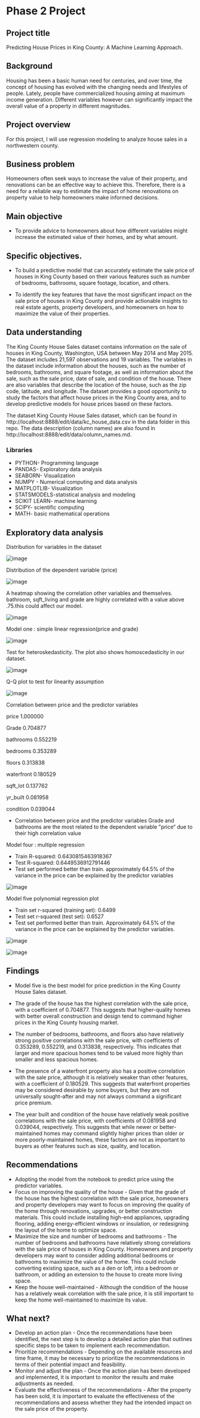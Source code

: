 # Phase 2 Project

## Project title
Predicting House Prices in King County: A Machine Learning Approach.

## Background
Housing has been a basic human need for centuries, and over time, the concept of housing has evolved with the changing needs and lifestyles of people. Lately, people have commercialized housing aiming at maximum income generation. Different variables however can significantly  impact the overall value of a property in different magnitudes.


##  Project overview
For this project, I will use regression modeling to analyze house sales in a northwestern county.

## Business problem
Homeowners often seek ways to increase the value of their property, and renovations can be an effective way to achieve this. Therefore, there is a need for a reliable way to estimate the impact of home renovations on property value to help homeowners make informed decisions.

## Main objective
* To provide advice to homeowners about how different variables might increase the estimated value of their homes, and by what amount.

## Specific objectives.
* To build a predictive model that can accurately estimate the sale price of houses in King County based on their various features such as number of bedrooms, bathrooms, square footage, location, and others.

* To identify the key features that have the most significant impact on the sale price of houses in King County and provide actionable insights to real estate agents, property developers, and homeowners on how to maximize the value of their properties.

## Data understanding
The King County House Sales dataset contains information on the sale of houses in King County, Washington, USA between May 2014 and May 2015. The dataset includes 21,597 observations and 19 variables. The variables in the dataset include information about the houses, such as the number of bedrooms, bathrooms, and square footage, as well as information about the sale, such as the sale price, date of sale, and condition of the house. There are also variables that describe the location of the house, such as the zip code, latitude, and longitude. The dataset provides a good opportunity to study the factors that affect house prices in the King County area, and to develop predictive models for house prices based on these factors.

The dataset King County House Sales dataset, which can be found in http://localhost:8888/edit/data/kc_house_data.csv in the data folder in this repo.
The data description (column names) are also found in http://localhost:8888/edit/data/column_names.md.

### Libraries
* PYTHON- Programming language
* PANDAS- Exploratory data analysis
* SEABORN- Visualization
* NUMPY - Numerical computing and data analysis
* MATPLOTLIB- Visualization
* STATSMODELS-statistical analysis and modeling
* SCIKIT LEARN- machine learning
* SCIPY- scientific computing
* MATH- basic mathematical operations


## Exploratory data analysis
Distribution for variables in the dataset


![image](https://user-images.githubusercontent.com/122217304/227741879-27e5440d-90cf-4c9e-8363-24437775d51b.png)

Distribution of the dependent variable (price)

![image](https://user-images.githubusercontent.com/122217304/227741924-3173a3ff-cf8d-40dc-a97f-a72d8d83e7e8.png)


A heatmap showing the correlation other variables and themselves. bathroom, sqft_living and grade are highly correlated with a value above .75.this could affect our model.


![image](https://user-images.githubusercontent.com/122217304/227741981-0608b87a-06f2-471d-9d96-058e7347c286.png)


Model one : simple linear regression(price and grade)

![image](https://user-images.githubusercontent.com/122217304/227742048-d43a65b3-5d19-455c-b881-8b668f07e62f.png)


Test for heteroskedasticity. The plot also shows homoscedasticity in our dataset.

![image](https://user-images.githubusercontent.com/122217304/227742086-b5a14285-1606-4f4e-85ea-bbd488c41b3b.png)

Q-Q plot to test for linearity assumption

![image](https://user-images.githubusercontent.com/122217304/227742151-b8be21d5-a3e3-4078-9850-1350a240a335.png)

Correlation between price and the predictor variables

price    	 1.000000

Grade	     0.704877

bathrooms	 0.552219

bedrooms	 0.353289

floors	   0.313838

waterfront 0.180529

sqft_lot   0.137762

yr_built   0.081958

condition	 0.039044


* Correlation between price and the predictor variables Grade and bathrooms are the most related to the dependent variable "price“ due to their high correlation value


Model four : multiple regression

* Train R-squared: 0.6430815463918367 
* Test R-squared: 0.6449536912791446 
* Test set performed better than train. approximately 64.5% of the variance    in the price can be explained by the predictor variables

![image](https://user-images.githubusercontent.com/122217304/227742324-3af7f9b1-ed06-4ba8-b16a-6fc2a397b96e.png)

Model five polynomial regression plot	
* Train set r-squared (training set): 0.6499 	
* Test set r-squared (test set): 0.6527 	
* Test set performed better than train. Approximately 64.5% of the variance in the price can be explained by the predictor variables.

![image](https://user-images.githubusercontent.com/122217304/227742354-19307be0-dcbf-4a35-bb5e-22434a74f1d8.png)


![image](https://user-images.githubusercontent.com/122217304/227742366-a4eefebc-6855-41db-85dd-92dc904af792.png)



## Findings

* Model five is the best model for price prediction in the King County House Sales dataset.

* The grade of the house has the highest correlation with the sale price, with a coefficient of 0.704877. This suggests that higher-quality homes with better overall construction and design tend to command higher prices in the King County housing market.

* The number of bedrooms, bathrooms, and floors also have relatively strong positive correlations with the sale price, with coefficients of 0.353289, 0.552219, and 0.313838, respectively. This indicates that larger and more spacious homes tend to be valued more highly than smaller and less spacious homes.

* The presence of a waterfront property also has a positive correlation with the sale price, although it is relatively weaker than other features, with a coefficient of 0.180529. This suggests that waterfront properties may be considered desirable by some buyers, but they are not universally sought-after and may not always command a significant price premium.

* The year built and condition of the house have relatively weak positive correlations with the sale price, with coefficients of 0.081958 and 0.039044, respectively. This suggests that while newer or better-maintained homes may command slightly higher prices than older or more poorly-maintained homes, these factors are not as important to buyers as other features such as size, quality, and location.


## Recommendations
* Adopting the model from the notebook to predict price using the predictor variables.
* Focus on improving the quality of the house - Given that the grade of the house has the highest correlation with the sale price, homeowners and property developers may want to focus on improving the quality of the home through renovations, upgrades, or better construction materials. This could include installing high-end appliances, upgrading flooring, adding energy-efficient windows or insulation, or redesigning the layout of the home to optimize space.
* Maximize the size and number of bedrooms and bathrooms - The number of bedrooms and bathrooms have relatively strong correlations with the sale price of houses in King County. Homeowners and property developers may want to consider adding additional bedrooms or bathrooms to maximize the value of the home. This could include converting existing space, such as a den or loft, into a bedroom or bathroom, or adding an extension to the house to create more living space.
* Keep the house well-maintained - Although the condition of the house has a relatively weak correlation with the sale price, it is still important to keep the home well-maintained to maximize its value.

## What next?

* Develop an action plan - Once the recommendations have been identified, the next step is to develop a detailed action plan that outlines specific steps to be taken to implement each recommendation.
* Prioritize recommendations - Depending on the available resources and time frame, it may be necessary to prioritize the recommendations in terms of their potential impact and feasibility.
* Monitor and adjust the plan - Once the action plan has been developed and implemented, it is important to monitor the results and make adjustments as needed.
* Evaluate the effectiveness of the recommendations - After the property has been sold, it is important to evaluate the effectiveness of the recommendations and assess whether they had the intended impact on the sale price of the property.







